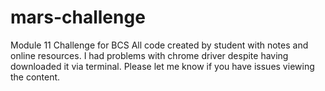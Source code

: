 # mars-challenge
Module 11 Challenge for BCS
All code created by student with notes and online resources. 
I had problems with chrome driver despite having downloaded it via terminal. Please let me know if you have issues viewing the content.
